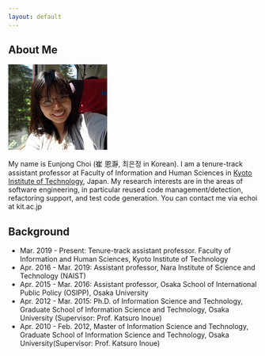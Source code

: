 ```yaml
---
layout: default
---
```


## About Me

<img class="profile-picture" src="me.png">

My name is Eunjong Choi (崔 恩瀞, 최은정 in Korean). I am a tenure-track assistant professor at Faculty of Information and Human Sciences in [Kyoto Institute of Technology](https://www.kit.ac.jp/en), Japan. My research interests are in the areas of software engineering, in particular reused code management/detection, refactoring support, and test code generation. You can contact me via echoi at kit.ac.jp<br>


## Background  

- Mar. 2019 - Present: Tenure-track assistant professor. Faculty of Information and Human Sciences, Kyoto Institute of Technology
- Apr. 2016 - Mar. 2019: Assistant professor, Nara Institute of Science and Technology (NAIST)
- Apr. 2015 - Mar. 2016: Assistant professor,  Osaka School of International Public Policy (OSIPP), Osaka University
- Apr. 2012 - Mar. 2015: Ph.D. of Information Science and Technology, Graduate School of Information Science and Technology, Osaka University (Supervisor: Prof. Katsuro Inoue)
- Apr. 2010 - Feb. 2012, Master of Information Science and Technology, Graduate School of Information Science and Technology, Osaka University(Supervisor: Prof. Katsuro Inoue)


